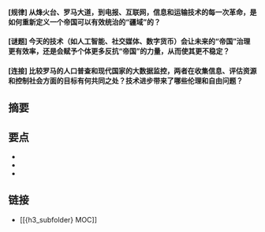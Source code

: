 #### [规律] 从烽火台、罗马大道，到电报、互联网，信息和运输技术的每一次革命，是如何重新定义一个帝国可以有效统治的“疆域”的？


#### [谜题] 今天的技术（如人工智能、社交媒体、数字货币）会让未来的“帝国”治理更有效率，还是会赋予个体更多反抗“帝国”的力量，从而使其更不稳定？


#### [连接] 比较罗马的人口普查和现代国家的大数据监控，两者在收集信息、评估资源和控制社会方面的目标有何共同之处？技术进步带来了哪些伦理和自由问题？


## 摘要


## 要点

- 
- 
- 

## 链接

- [[{h3_subfolder} MOC]]
